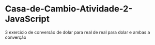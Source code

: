 # Casa-de-Cambio-Atividade-2-JavaScript
 3 exercicio de conversão de dolar para real de real para dolar e ambas a converção
